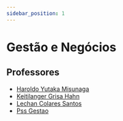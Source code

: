 ```yaml
---
sidebar_position: 1
---
```


# Gestão e Negócios


## Professores

- [Haroldo Yutaka Misunaga](haroldo_yutaka_misunaga)
- [Keitilanger Grisa Hahn](keitilanger_grisa_hahn)
- [Lechan Colares Santos](lechan_colares_santos)
- [Pss Gestao](pss_gestao)